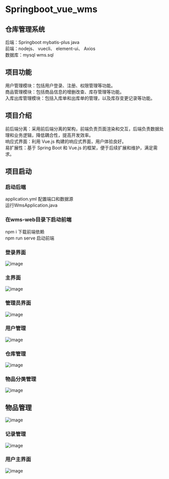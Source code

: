 # Springboot_vue_wms 
## 仓库管理系统  

后端：Springboot mybatis-plus java  
前端：nodejs、 vuecli、 element-ui、 Axios  
数据库：mysql  wms.sql

## 项目功能  
用户管理模块：包括用户登录、注册、权限管理等功能。  
商品管理模块：包括商品信息的增删改查、库存管理等功能。  
入库出库管理模块：包括入库单和出库单的管理，以及库存变更记录等功能。  

## 项目介绍
前后端分离：采用前后端分离的架构，前端负责页面渲染和交互，后端负责数据处理和业务逻辑，降低耦合性，提高开发效率。  
响应式界面：利用 Vue.js 构建的响应式界面，用户体验良好。  
易扩展性：基于 Spring Boot 和 Vue.js 的框架，便于后续扩展和维护，满足需求。  

## 项目启动  
### 启动后端
application.yml        配置端⼝和数据源  
运行WmsApplication.java  

### 在wms-web目录下启动前端  

npm i 下载前端依赖  
npm run serve 启动前端  

### 登录界面
![image](https://github.com/digegk/Springboot_vue_wms/assets/102849992/956a7c26-45a8-4cfc-a47c-79d91a182f8c)

### 主界面
![image](https://github.com/digegk/Springboot_vue_wms/assets/102849992/c131ac4b-2800-4b06-b266-0ca52a7c1316)

### 管理员界面
![image](https://github.com/digegk/Springboot_vue_wms/assets/102849992/0ff0024d-e62c-4c7a-8562-5e0e19ea4b75)

### 用户管理
![image](https://github.com/digegk/Springboot_vue_wms/assets/102849992/44296d94-08c7-4df5-84ed-be25f27193f0)

### 仓库管理
![image](https://github.com/digegk/Springboot_vue_wms/assets/102849992/7f39f604-eabe-4adb-b578-2979da18553e)


### 物品分类管理
![image](https://github.com/digegk/Springboot_vue_wms/assets/102849992/e758302d-a14f-47ce-add1-62b94ba7f8af)

## 物品管理
![image](https://github.com/digegk/Springboot_vue_wms/assets/102849992/7ffe3c07-5969-44fa-adf4-21294ed20793)

### 记录管理
![image](https://github.com/digegk/Springboot_vue_wms/assets/102849992/ae9fd38c-89fd-4c52-8913-8fd5226e628f)

### 用户主界面
![image](https://github.com/digegk/Springboot_vue_wms/assets/102849992/8915ab9c-fdeb-4375-8074-b971122730a9)



